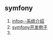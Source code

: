 ## symfony
1. [infoq--系统介绍](http://www.infoq.com/cn/articles/symfony2#theCommentsSection)
2. [symfony开发例子](http://tutorial.symblog.co.uk/)
3. 
